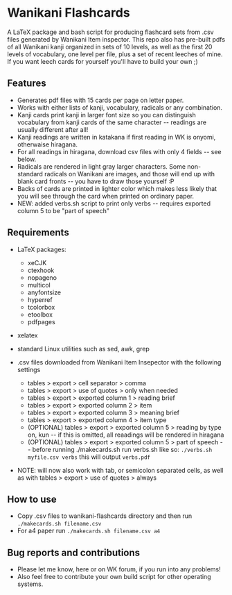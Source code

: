 # Wanikani Flashcards

A LaTeX package and bash script for producing flashcard sets from .csv files generated by Wanikani Item inspector. This repo also has pre-built pdfs of all Wanikani kanji organized in sets of 10 levels, as well as the first 20 levels of vocabulary, one level per file, plus a set of recent leeches of mine. If you want leech cards for yourself you'll have to build your own ;)

## Features

- Generates pdf files with 15 cards per page on letter paper.
- Works with either lists of kanji, vocabulary, radicals or any combination. 
- Kanji cards print kanji in larger font size so you can distinguish vocabulary from kanji cards of the same character -- readings are usually different after all!
- Kanji readings are written in katakana if first reading in WK is onyomi, otherwaise hiragana.
- For all readings in hiragana, download csv files with only 4 fields -- see below.
- Radicals are rendered in light gray larger characters. Some non-standard radicals on Wanikani are images, and those will end up with blank card fronts -- you have to draw those yourself :P
- Backs of cards are printed in lighter color which makes less likely that you will see through the card when printed on ordinary paper.
- NEW: added verbs.sh script to print only verbs -- requires exported column 5 to be "part of speech"

## Requirements

- LaTeX packages:
  - xeCJK
  - ctexhook
  - nopageno
  - multicol
  - anyfontsize
  - hyperref
  - tcolorbox
  - etoolbox
  - pdfpages
- xelatex
- standard Linux utilities such as sed, awk, grep
- .csv files downloaded from Wanikani Item Insepector with the following settings
	- tables > export > cell separator > comma
	- tables > export > use of quotes > only when needed
	- tables > export > exported column 1 > reading brief
	- tables > export > exported column 2 > item
	- tables > export > exported column 3 > meaning brief
	- tables > export > exported column 4 > item type
    - (OPTIONAL) tables > export > exported column 5 > reading by type on, kun -- if this is omitted, all reaadings will be rendered in hiragana
    - (OPTIONAL) tables > export > exported column 5 > part of speech -- before running ./makecards.sh run verbs.sh like so: `./verbs.sh myfile.csv verbs` this will output `verbs.pdf`

- NOTE: will now also work with tab, or semicolon separated cells, as well as with tables > export > use of quotes > always

## How to use

- Copy .csv files to wanikani-flashcards directory and then run `./makecards.sh filename.csv`
- For a4 paper run `./makecards.sh filename.csv a4`

## Bug reports and contributions

- Please let me know, here or on WK forum, if you run into any problems!
- Also feel free to contribute your own build script for other operating systems.
